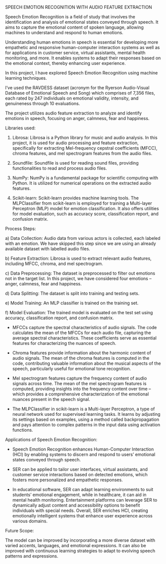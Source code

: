 SPEECH EMOTION RECOGNITION WITH AUDIO FEATURE EXTRACTION

Speech Emotion Recognition is a field of study that involves the identification and analysis of emotional states conveyed through speech. It aims to capture the emotional content of spoken language, allowing machines to understand and respond to human emotions.

Understanding human emotions in speech is essential for developing more empathetic and responsive human-computer interaction systems as well as for applications in customer service, virtual assistants, mental health monitoring, and more. It enables systems to adapt their responses based on the emotional context, thereby enhancing user experience.

In this project, I have explored Speech Emotion Recognition using machine learning techniques. 

I’ve used the RAVDESS dataset (acronym for the Ryerson Audio-Visual Database of Emotional Speech and Song) which comprises of 7,356 files, each rated by 247 individuals on emotional validity, intensity, and genuineness through 10 evaluations.

The project utilizes audio feature extraction to analyze and identify emotions in speech, focusing on anger, calmness, fear and happiness.

Libraries used:

1) Librosa: Librosa is a Python library for music and audio analysis. In this project, it is used for audio processing and feature extraction, specifically for extracting Mel-frequency cepstral coefficients (MFCC), chroma features, and mel spectrogram features from the audio files.

2) Soundfile: Soundfile is used for reading sound files, providing functionalities to read and process audio files.

3) NumPy: NumPy is a fundamental package for scientific computing with Python. It is utilized for numerical operations on the extracted audio features.

4) Scikit-learn: Scikit-learn provides machine learning tools. The MLPClassifier from scikit-learn is employed for training a Multi-layer Perceptron (MLP) model for emotion classification. It also offers utilities for model evaluation, such as accuracy score, classification report, and confusion matrix.

Process Steps:

a) Data Collection: Audio data from various actors is collected, each labeled with an emotion. We have skipped this step since we are using an already available dataset with labelled audio files.

b) Feature Extraction: Librosa is used to extract relevant audio features, including MFCC, chroma, and mel spectrogram.

c) Data Preprocessing: The dataset is preprocessed to filter out emotions not in the target list. In this project, we have considered four emotions – anger, calmness, fear and happiness.

d) Data Splitting: The dataset is split into training and testing sets.

e) Model Training: An MLP classifier is trained on the training set.

f) Model Evaluation: The trained model is evaluated on the test set using accuracy, classification report, and confusion matrix.

- MFCCs capture the spectral characteristics of audio signals.
The code calculates the mean of the MFCCs for each audio file, capturing the average spectral characteristics. These coefficients serve as essential features for characterizing the nuances of speech.

- Chroma features provide information about the harmonic content of audio signals.
The mean of the chroma features is computed in the code, contributing valuable information about the musical aspects of the speech, particularly useful for emotional tone recognition.

- Mel spectrogram features capture the frequency content of audio signals across time. 
The mean of the mel spectrogram features is computed, providing insights into the frequency content over time – which provides a comprehensive characterization of the emotional nuances present in the speech signal.

- The MLPClassifier in scikit-learn is a Multi-layer Perceptron, a type of neural network used for supervised learning tasks. It learns by adjusting its settings based on examples, using a method called backpropagation and pays attention to complex patterns in the input data using activation functions.


Applications of Speech Emotion Recognition:

- Speech Emotion Recognition enhances Human-Computer Interaction (HCI) by enabling systems to discern and respond to users’ emotional states conveyed through speech. 

- SER can be applied to tailor user interfaces, virtual assistants, and customer service interactions based on detected emotions, which fosters more personalized and empathetic responses. 

- In educational software, SER can adapt learning environments to suit students’ emotional engagement, while in healthcare, it can aid in mental health monitoring. Entertainment platforms can leverage SER to dynamically adjust content and accessibility options to benefit individuals with special needs. Overall, SER enriches HCI, creating emotionally intelligent systems that enhance user experience across various domains.


Future Scope:

The model can be improved by incorporating a more diverse dataset with varied accents, languages, and emotional expressions. It can also be improved with continuous learning strategies to adapt to evolving speech patterns and expressions. 

 
